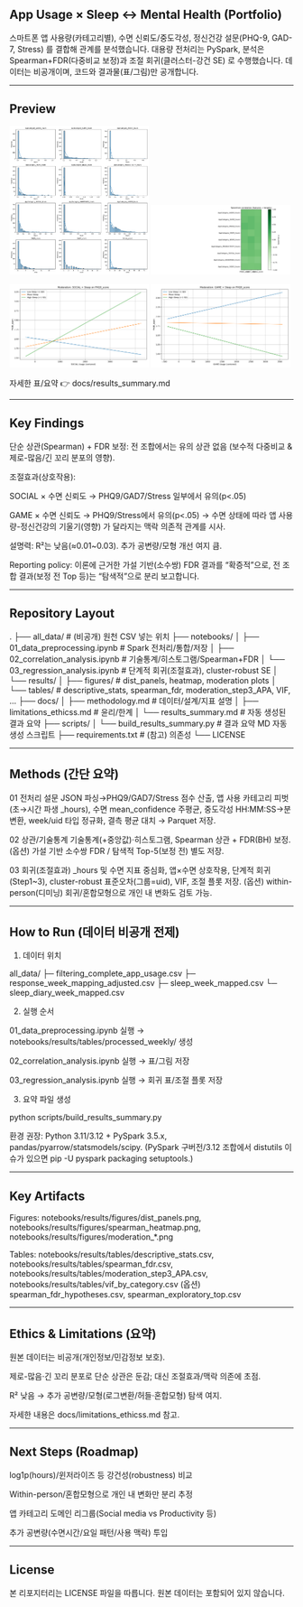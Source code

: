 ## App Usage × Sleep ↔ Mental Health (Portfolio)

스마트폰 앱 사용량(카테고리별), 수면 신뢰도/중도각성, 정신건강 설문(PHQ-9, GAD-7, Stress) 를 결합해 관계를 분석했습니다.
대용량 전처리는 PySpark, 분석은 Spearman+FDR(다중비교 보정)과 조절 회귀(클러스터-강건 SE) 로 수행했습니다.
데이터는 비공개이며, 코드와 결과물(표/그림)만 공개합니다.

---

## Preview

<p float="left"> <img src="notebooks/results/figures/dist_panels.png" width="49%" /> <img src="notebooks/results/figures/spearman_heatmap.png" width="49%" /> </p> <p float="left"> <img src="notebooks/results/figures/moderation_SOCIAL_PHQ9_score.png" width="49%" /> <img src="notebooks/results/figures/moderation_GAME_PHQ9_score.png" width="49%" /> </p>

자세한 표/요약 👉 docs/results_summary.md

---

## Key Findings

단순 상관(Spearman) + FDR 보정: 전 조합에서는 유의 상관 없음 (보수적 다중비교 & 제로-많음/긴 꼬리 분포의 영향).

조절효과(상호작용):

SOCIAL × 수면 신뢰도 → PHQ9/GAD7/Stress 일부에서 유의(p<.05)

GAME × 수면 신뢰도 → PHQ9/Stress에서 유의(p<.05)
→ 수면 상태에 따라 앱 사용량-정신건강의 기울기(영향) 가 달라지는 맥락 의존적 관계를 시사.

설명력: R²는 낮음(≈0.01~0.03). 추가 공변량/모형 개선 여지 큼.

Reporting policy: 이론에 근거한 가설 기반(소수쌍) FDR 결과를 “확증적”으로, 전 조합 결과(보정 전 Top 등)는 “탐색적”으로 분리 보고합니다.

---

## Repository Layout
.
├── all_data/                         # (비공개) 원천 CSV 넣는 위치
├── notebooks/
│   ├── 01_data_preprocessing.ipynb   # Spark 전처리/통합/저장
│   ├── 02_correlation_analysis.ipynb # 기술통계/히스토그램/Spearman+FDR
│   └── 03_regression_analysis.ipynb  # 단계적 회귀(조절효과), cluster-robust SE
│   └── results/
│       ├── figures/                  # dist_panels, heatmap, moderation plots
│       └── tables/                   # descriptive_stats, spearman_fdr, moderation_step3_APA, VIF, …
├── docs/
│   ├── methodology.md                # 데이터/설계/지표 설명
│   ├── limitations_ethicss.md        # 윤리/한계
│   └── results_summary.md            # 자동 생성된 결과 요약
├── scripts/
│   └── build_results_summary.py      # 결과 요약 MD 자동 생성 스크립트
├── requirements.txt                  # (참고) 의존성
└── LICENSE

---

## Methods (간단 요약)

01 전처리
설문 JSON 파싱→PHQ9/GAD7/Stress 점수 산출, 앱 사용 카테고리 피벗(초→시간 파생 _hours),
수면 mean_confidence 주평균, 중도각성 HH:MM:SS→분 변환,
week/uid 타입 정규화, 결측 평균 대치 → Parquet 저장.

02 상관/기술통계
기술통계(+중앙값)·히스토그램, Spearman 상관 + FDR(BH) 보정.
(옵션) 가설 기반 소수쌍 FDR / 탐색적 Top-5(보정 전) 별도 저장.

03 회귀(조절효과)
_hours 및 수면 지표 중심화, 앱×수면 상호작용, 단계적 회귀(Step1~3),
cluster-robust 표준오차(그룹=uid), VIF, 조절 플롯 저장.
(옵션) within-person(디미닝) 회귀/혼합모형으로 개인 내 변화도 검토 가능.

---

## How to Run (데이터 비공개 전제)


1. 데이터 위치

all_data/
├─ filtering_complete_app_usage.csv
├─ response_week_mapping_adjusted.csv
├─ sleep_week_mapped.csv
└─ sleep_diary_week_mapped.csv


2. 실행 순서

01_data_preprocessing.ipynb 실행 → notebooks/results/tables/processed_weekly/ 생성

02_correlation_analysis.ipynb 실행 → 표/그림 저장

03_regression_analysis.ipynb 실행 → 회귀 표/조절 플롯 저장

3. 요약 파일 생성

python scripts/build_results_summary.py


환경 권장: Python 3.11/3.12 + PySpark 3.5.x, pandas/pyarrow/statsmodels/scipy.
(PySpark 구버전/3.12 조합에서 distutils 이슈가 있으면 pip -U pyspark packaging setuptools.)

---

##  Key Artifacts

Figures:
notebooks/results/figures/dist_panels.png,
notebooks/results/figures/spearman_heatmap.png,
notebooks/results/figures/moderation_*.png

Tables:
notebooks/results/tables/descriptive_stats.csv,
notebooks/results/tables/spearman_fdr.csv,
notebooks/results/tables/moderation_step3_APA.csv,
notebooks/results/tables/vif_by_category.csv
(옵션) spearman_fdr_hypotheses.csv, spearman_exploratory_top.csv

---

## Ethics & Limitations (요약)

원본 데이터는 비공개(개인정보/민감정보 보호).

제로-많음·긴 꼬리 분포로 단순 상관은 둔감; 대신 조절효과/맥락 의존에 초점.

R² 낮음 → 추가 공변량/모형(로그변환/허들·혼합모형) 탐색 여지.

자세한 내용은 docs/limitations_ethicss.md
 참고.

---

## Next Steps (Roadmap)

log1p(hours)/윈저라이즈 등 강건성(robustness) 비교

Within-person/혼합모형으로 개인 내 변화만 분리 추정

앱 카테고리 도메인 리그룹(Social media vs Productivity 등)

추가 공변량(수면시간/요일 패턴/사용 맥락) 투입

---

## License

본 리포지터리는 LICENSE 파일을 따릅니다. 원본 데이터는 포함되어 있지 않습니다.